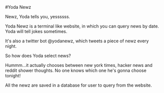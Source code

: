 #Yoda Newz

Newz, Yoda tells you, yessssss.

Yoda Newz is a terminal like website, in which you can query news by date. Yoda will tell jokes sometimes.

It's also a twitter bot @yodanewz, which tweets a piece of newz every night.

So how does Yoda select news?

Hummm...it actually chooses between new york times, hacker news and reddit shower thoughts. No one knows which one he's gonna choose tonight!

All the newz are saved in a database for user to query from the website.

